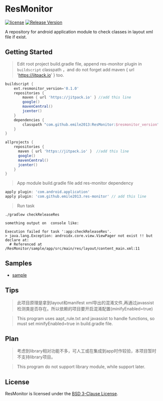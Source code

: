 # ResMonitor
[![license](http://img.shields.io/badge/license-BSD3-brightgreen.svg?style=flat)](https://github.com/emile2013/ResMonitor/tree/master/LICENSE)
[![Release Version](https://jitpack.io/v/emile2013/ResMonitor.svg)](https://jitpack.io/#emile2013/ResMonitor)

A repository for android application  module to check classes in layout xml file if exist.

## Getting Started 

> Edit root project build.gradle file, append res-monitor plugin in  `buildscript`  classpath ，and do not forget add maven { url 'https://jitpack.io' } too.

```groovy
buildscript {
    ext.resmonitor_version='0.1.0'
    repositories {
        maven { url 'https://jitpack.io' } //add this line
        google()
        mavenCentral()
        jcenter()
    }
    dependencies {
        classpath "com.github.emile2013:ResMonitor:$resmonitor_version" //add this line
    }
}

allprojects {
    repositories {
      maven { url 'https://jitpack.io' }  //add this line
      google()
      mavenCentral()
      jcenter()
    }
}
```

>  App module build.gradle file  add res-monitor dependency

```groovy
apply plugin: 'com.android.application'
apply plugin: 'com.github.emile2013.res-monitor' // add this line
```

> Run task

```
./gradlew checkReleaseRes

something output on  console like:

Execution failed for task ':app:checkReleaseRes'.
> java.lang.Exception: androidx.core.view.ViewPager not exist !! but declare at:
  # Referenced at /ResMonitor/sample/app/src/main/res/layout/content_main.xml:11

```



## Samples 
- [sample](https://github.com/emile2013/ResMonitor/tree/master/sample)


## Tips
 
> 此项目原理是拿到layout和manifest xml导出的混淆文件,再通过javassist检测类是否存在。所以依赖的项目要开启混淆配置(minifyEnabled=true)

> This program uses aapt_rule.txt and javassist to handle functions, so must set minifyEnabled=true in build.gradle file.

## Plan
 
> 考虑到library相对功能不多，可人工或在集成到app时作较验，本项目暂时不支持library项目。

> This program do not support library module, while support later.



## License

ResMonitor is licensed under the [BSD 3-Clause License](./LICENSE).
